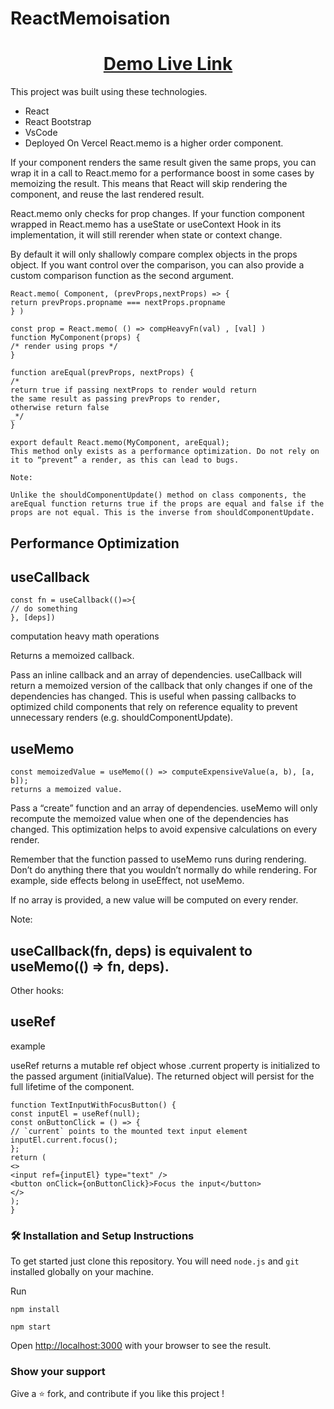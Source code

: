 # ReactMemoisation

<h1 align="center">
<a  href="https://react-memoisation.vercel.app/" title="react-memo"> Demo Live Link </a>
</h1>

This project was built using these technologies.

- React
- React Bootstrap
- VsCode
- Deployed On Vercel
  React.memo is a higher order component.

If your component renders the same result given the same props, you can wrap it in a call to React.memo for a performance boost in some cases by memoizing the result. This means that React will skip rendering the component, and reuse the last rendered result.

React.memo only checks for prop changes. If your function component wrapped in React.memo has a useState or useContext Hook in its implementation, it will still rerender when state or context change.

By default it will only shallowly compare complex objects in the props object. If you want control over the comparison, you can also provide a custom comparison function as the second argument.

```
React.memo( Component, (prevProps,nextProps) => {
return prevProps.propname === nextProps.propname
} )
```

```
const prop = React.memo( () => compHeavyFn(val) , [val] )
function MyComponent(props) {
/* render using props */
}

function areEqual(prevProps, nextProps) {
/*
return true if passing nextProps to render would return
the same result as passing prevProps to render,
otherwise return false
_*/
}
```

```
export default React.memo(MyComponent, areEqual);
This method only exists as a performance optimization. Do not rely on it to “prevent” a render, as this can lead to bugs.
```

`Note:`

```
Unlike the shouldComponentUpdate() method on class components, the areEqual function returns true if the props are equal and false if the props are not equal. This is the inverse from shouldComponentUpdate.
```

## Performance Optimization

## useCallback

```
const fn = useCallback(()=>{
// do something
}, [deps])
```

computation heavy math operations

Returns a memoized callback.

Pass an inline callback and an array of dependencies. useCallback will return a memoized version of the callback that only changes if one of the dependencies has changed. This is useful when passing callbacks to optimized child components that rely on reference equality to prevent unnecessary renders (e.g. shouldComponentUpdate).

## useMemo

```
const memoizedValue = useMemo(() => computeExpensiveValue(a, b), [a, b]);
returns a memoized value.
```

Pass a “create” function and an array of dependencies. useMemo will only recompute the memoized value when one of the dependencies has changed. This optimization helps to avoid expensive calculations on every render.

Remember that the function passed to useMemo runs during rendering. Don’t do anything there that you wouldn’t normally do while rendering. For example, side effects belong in useEffect, not useMemo.

If no array is provided, a new value will be computed on every render.

Note:

## useCallback(fn, deps) is equivalent to useMemo(() => fn, deps).

Other hooks:

## useRef

example

useRef returns a mutable ref object whose .current property is initialized to the passed argument (initialValue). The returned object will persist for the full lifetime of the component.

```
function TextInputWithFocusButton() {
const inputEl = useRef(null);
const onButtonClick = () => {
// `current` points to the mounted text input element
inputEl.current.focus();
};
return (
<>
<input ref={inputEl} type="text" />
<button onClick={onButtonClick}>Focus the input</button>
</>
);
}
```

### 🛠 Installation and Setup Instructions

To get started just clone this repository. You will need `node.js` and `git` installed globally on your machine.

Run

```
npm install
```

```
npm start
```

Open [http://localhost:3000](http://localhost:3000) with your browser to see the result.

### Show your support

Give a ⭐ fork, and contribute if you like this project !
